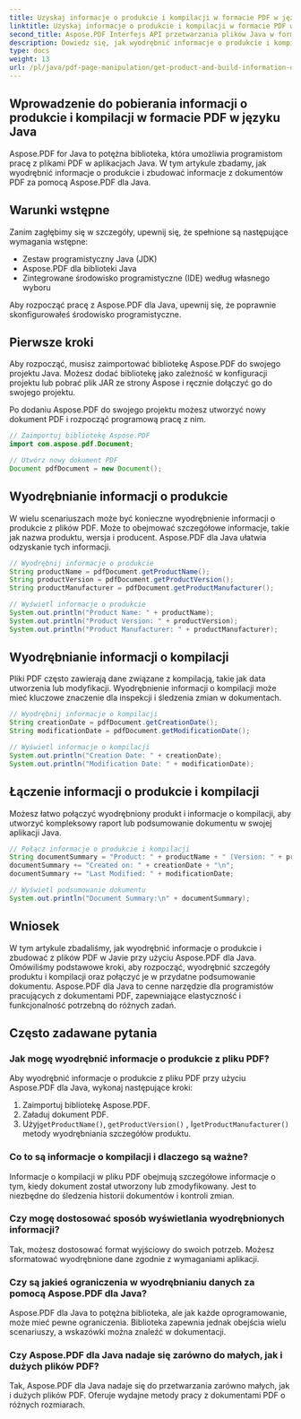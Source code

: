 ```yaml
---
title: Uzyskaj informacje o produkcie i kompilacji w formacie PDF w języku Java
linktitle: Uzyskaj informacje o produkcie i kompilacji w formacie PDF w języku Java
second_title: Aspose.PDF Interfejs API przetwarzania plików Java w formacie Java
description: Dowiedz się, jak wyodrębnić informacje o produkcie i kompilacji z plików PDF w Javie przy użyciu Aspose.PDF dla Java. Przewodnik krok po kroku z przykładami kodu umożliwiającymi wydajną ekstrakcję danych PDF.
type: docs
weight: 13
url: /pl/java/pdf-page-manipulation/get-product-and-build-information-of-pdf-in-java/
---
```


## Wprowadzenie do pobierania informacji o produkcie i kompilacji w formacie PDF w języku Java

Aspose.PDF for Java to potężna biblioteka, która umożliwia programistom pracę z plikami PDF w aplikacjach Java. W tym artykule zbadamy, jak wyodrębnić informacje o produkcie i zbudować informacje z dokumentów PDF za pomocą Aspose.PDF dla Java.

## Warunki wstępne

Zanim zagłębimy się w szczegóły, upewnij się, że spełnione są następujące wymagania wstępne:

- Zestaw programistyczny Java (JDK)
- Aspose.PDF dla biblioteki Java
- Zintegrowane środowisko programistyczne (IDE) według własnego wyboru

Aby rozpocząć pracę z Aspose.PDF dla Java, upewnij się, że poprawnie skonfigurowałeś środowisko programistyczne.

## Pierwsze kroki

Aby rozpocząć, musisz zaimportować bibliotekę Aspose.PDF do swojego projektu Java. Możesz dodać bibliotekę jako zależność w konfiguracji projektu lub pobrać plik JAR ze strony Aspose i ręcznie dołączyć go do swojego projektu.

Po dodaniu Aspose.PDF do swojego projektu możesz utworzyć nowy dokument PDF i rozpocząć programową pracę z nim.

```java
// Zaimportuj bibliotekę Aspose.PDF
import com.aspose.pdf.Document;

// Utwórz nowy dokument PDF
Document pdfDocument = new Document();
```

## Wyodrębnianie informacji o produkcie

W wielu scenariuszach może być konieczne wyodrębnienie informacji o produkcie z plików PDF. Może to obejmować szczegółowe informacje, takie jak nazwa produktu, wersja i producent. Aspose.PDF dla Java ułatwia odzyskanie tych informacji.

```java
// Wyodrębnij informacje o produkcie
String productName = pdfDocument.getProductName();
String productVersion = pdfDocument.getProductVersion();
String productManufacturer = pdfDocument.getProductManufacturer();

// Wyświetl informacje o produkcie
System.out.println("Product Name: " + productName);
System.out.println("Product Version: " + productVersion);
System.out.println("Product Manufacturer: " + productManufacturer);
```

## Wyodrębnianie informacji o kompilacji

Pliki PDF często zawierają dane związane z kompilacją, takie jak data utworzenia lub modyfikacji. Wyodrębnienie informacji o kompilacji może mieć kluczowe znaczenie dla inspekcji i śledzenia zmian w dokumentach.

```java
// Wyodrębnij informacje o kompilacji
String creationDate = pdfDocument.getCreationDate();
String modificationDate = pdfDocument.getModificationDate();

// Wyświetl informacje o kompilacji
System.out.println("Creation Date: " + creationDate);
System.out.println("Modification Date: " + modificationDate);
```

## Łączenie informacji o produkcie i kompilacji

Możesz łatwo połączyć wyodrębniony produkt i informacje o kompilacji, aby utworzyć kompleksowy raport lub podsumowanie dokumentu w swojej aplikacji Java.

```java
// Połącz informacje o produkcie i kompilacji
String documentSummary = "Product: " + productName + " (Version: " + productVersion + ")\n";
documentSummary += "Created on: " + creationDate + "\n";
documentSummary += "Last Modified: " + modificationDate;

// Wyświetl podsumowanie dokumentu
System.out.println("Document Summary:\n" + documentSummary);
```

## Wniosek

W tym artykule zbadaliśmy, jak wyodrębnić informacje o produkcie i zbudować z plików PDF w Javie przy użyciu Aspose.PDF dla Java. Omówiliśmy podstawowe kroki, aby rozpocząć, wyodrębnić szczegóły produktu i kompilacji oraz połączyć je w przydatne podsumowanie dokumentu. Aspose.PDF dla Java to cenne narzędzie dla programistów pracujących z dokumentami PDF, zapewniające elastyczność i funkcjonalność potrzebną do różnych zadań.

## Często zadawane pytania

### Jak mogę wyodrębnić informacje o produkcie z pliku PDF?

Aby wyodrębnić informacje o produkcie z pliku PDF przy użyciu Aspose.PDF dla Java, wykonaj następujące kroki:
1. Zaimportuj bibliotekę Aspose.PDF.
2. Załaduj dokument PDF.
3.  Użyj`getProductName()`, `getProductVersion()` , I`getProductManufacturer()` metody wyodrębniania szczegółów produktu.

### Co to są informacje o kompilacji i dlaczego są ważne?

Informacje o kompilacji w pliku PDF obejmują szczegółowe informacje o tym, kiedy dokument został utworzony lub zmodyfikowany. Jest to niezbędne do śledzenia historii dokumentów i kontroli zmian.

### Czy mogę dostosować sposób wyświetlania wyodrębnionych informacji?

Tak, możesz dostosować format wyjściowy do swoich potrzeb. Możesz sformatować wyodrębnione dane zgodnie z wymaganiami aplikacji.

### Czy są jakieś ograniczenia w wyodrębnianiu danych za pomocą Aspose.PDF dla Java?

Aspose.PDF dla Java to potężna biblioteka, ale jak każde oprogramowanie, może mieć pewne ograniczenia. Biblioteka zapewnia jednak obejścia wielu scenariuszy, a wskazówki można znaleźć w dokumentacji.

### Czy Aspose.PDF dla Java nadaje się zarówno do małych, jak i dużych plików PDF?

Tak, Aspose.PDF dla Java nadaje się do przetwarzania zarówno małych, jak i dużych plików PDF. Oferuje wydajne metody pracy z dokumentami PDF o różnych rozmiarach.